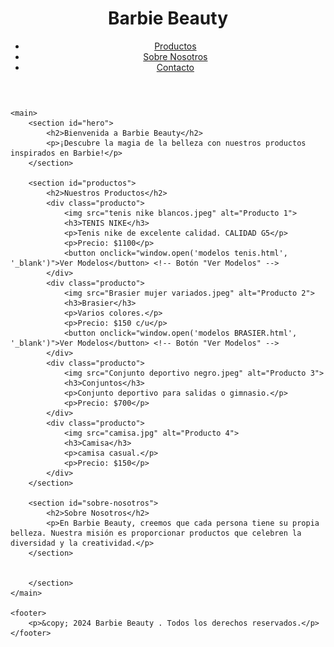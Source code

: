 
<html lang="es">
<head>
    <meta charset="UTF-8">
    <meta name="viewport" content="width=device-width, initial-scale=1.0">
    <title>Barbie Beauty</title>
    <link rel="stylesheet" href="styles.css"> <!-- Puedes crear un archivo CSS para estilos -->
</head>
<body>
    <header>
        <h1>Barbie Beauty</h1>
        <nav>
            <ul>
                <li><a href="#productos">Productos</a></li>
                <li><a href="#sobre-nosotros">Sobre Nosotros</a></li>
                <li><a href="#contacto">Contacto</a></li>
            </ul>
        </nav>
    </header>

    <main>
        <section id="hero">
            <h2>Bienvenida a Barbie Beauty</h2>
            <p>¡Descubre la magia de la belleza con nuestros productos inspirados en Barbie!</p>
        </section>

        <section id="productos">
            <h2>Nuestros Productos</h2>
            <div class="producto">
                <img src="tenis nike blancos.jpeg" alt="Producto 1">
                <h3>TENIS NIKE</h3>
                <p>Tenis nike de excelente calidad. CALIDAD G5</p>
                <p>Precio: $1100</p>
                <button onclick="window.open('modelos tenis.html', '_blank')">Ver Modelos</button> <!-- Botón "Ver Modelos" -->
            </div>
            <div class="producto">
                <img src="Brasier mujer variados.jpeg" alt="Producto 2">
                <h3>Brasier</h3>
                <p>Varios colores.</p>
                <p>Precio: $150 c/u</p>
                <button onclick="window.open('modelos BRASIER.html', '_blank')">Ver Modelos</button> <!-- Botón "Ver Modelos" -->
            </div>
            <div class="producto">
                <img src="Conjunto deportivo negro.jpeg" alt="Producto 3">
                <h3>Conjuntos</h3>
                <p>Conjunto deportivo para salidas o gimnasio.</p>
                <p>Precio: $700</p>
            </div>
            <div class="producto">
                <img src="camisa.jpg" alt="Producto 4">
                <h3>Camisa</h3>
                <p>camisa casual.</p>
                <p>Precio: $150</p>
            </div>
        </section>

        <section id="sobre-nosotros">
            <h2>Sobre Nosotros</h2>
            <p>En Barbie Beauty, creemos que cada persona tiene su propia belleza. Nuestra misión es proporcionar productos que celebren la diversidad y la creatividad.</p>
        </section>


        </section>
    </main>

    <footer>
        <p>&copy; 2024 Barbie Beauty . Todos los derechos reservados.</p>
    </footer>
</body>
</html>

